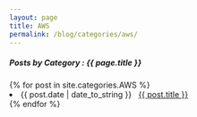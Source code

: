 ```yaml
---
layout: page
title: AWS
permalink: /blog/categories/aws/
---
```


<h5> Posts by Category : {{ page.title }} </h5>

<div class="card">
{% for post in site.categories.AWS %}
 <li class="category-posts"><span>{{ post.date | date_to_string }}</span> &nbsp; <a href="{{ post.url }}">{{ post.title }}</a></li>
{% endfor %}
</div>